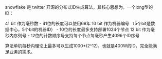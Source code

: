 snowflake 是 twitter 开源的分布式ID生成算法，其核心思想为，一个long型的ID：

41 bit 作为毫秒数 - 41位的长度可以使用69年
10 bit 作为机器编号 （5个bit是数据中心，5个bit的机器ID） - 10位的长度最多支持部署1024个节点
12 bit 作为毫秒内序列号 - 12位的计数顺序号支持每个节点每毫秒产生4096个ID序号



算法单机每秒内理论上最多可以生成1000*(2^12)，也就是400W的ID，完全能满足业务的需求。
